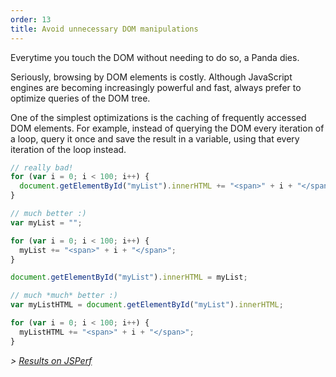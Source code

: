 ```yaml
---
order: 13
title: Avoid unnecessary DOM manipulations
---
```


Everytime you touch the DOM without needing to do so, a Panda dies.

Seriously, browsing by DOM elements is costly. Although JavaScript engines are becoming increasingly powerful and fast, always prefer to optimize queries of the DOM tree.

One of the simplest optimizations is the caching of frequently accessed DOM elements. For example, instead of querying the DOM every iteration of a loop, query it once and save the result in a variable, using that every iteration of the loop instead.

```js
// really bad!
for (var i = 0; i < 100; i++) {
  document.getElementById("myList").innerHTML += "<span>" + i + "</span>";
}
```

```js
// much better :)
var myList = "";

for (var i = 0; i < 100; i++) {
  myList += "<span>" + i + "</span>";
}

document.getElementById("myList").innerHTML = myList;
```

```js
// much *much* better :)
var myListHTML = document.getElementById("myList").innerHTML;

for (var i = 0; i < 100; i++) {
  myListHTML += "<span>" + i + "</span>";
}
```

*> [Results on JSPerf](http://jsperf.com/browser-diet-dom-manipulation/11)*
